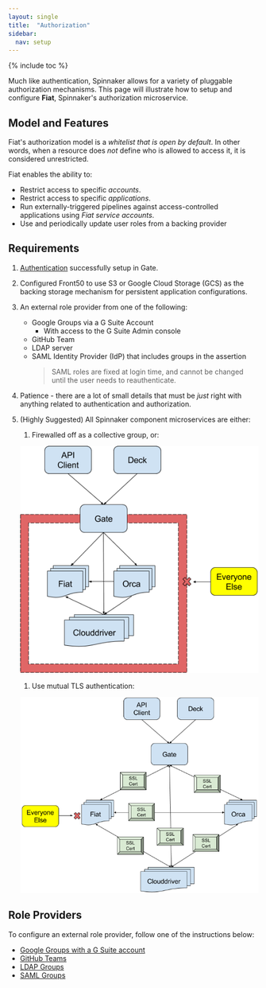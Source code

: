 ```yaml
---
layout: single
title:  "Authorization"
sidebar:
  nav: setup
---
```


{% include toc %}

Much like authentication, Spinnaker allows for a variety of pluggable 
authorization mechanisms. This page will illustrate how to setup and configure **Fiat**, 
Spinnaker's authorization microservice.

## Model and Features

Fiat's authorization model is a _whitelist that is open by default_. In other words, when a 
resource does _not_ define who is allowed to access it, it is considered unrestricted. 

Fiat enables the ability to:

* Restrict access to specific _accounts_.
* Restrict access to specific _applications_.
* Run externally-triggered pipelines against access-controlled applications using _Fiat service accounts_.
* Use and periodically update user roles from a backing provider

## Requirements

1. [Authentication](../authentication) successfully setup in Gate.

1. Configured Front50 to use S3 or Google Cloud Storage (GCS) as the backing storage mechanism for
 persistent application configurations.

1. An external role provider from one of the following:
    * Google Groups via a G Suite Account
        * With access to the G Suite Admin console
    * GitHub Team
    * LDAP server
    * SAML Identity Provider (IdP) that includes groups in the assertion 
        > SAML roles are fixed at login time, and cannot be changed until the user needs to 
        reauthenticate.

1. Patience - there are a lot of small details that must be _just_ right with anything related to
 authentication and authorization.

1. (Highly Suggested) All Spinnaker component microservices are either:
    1. Firewalled off as a collective group, or:
    
    ![all service firewalled off](fiat-firewall.png)
    
    1. Use mutual TLS authentication:
    
    ![all services use mutual TLS authentication](fiat-mTLS.png)

## Role Providers

To configure an external role provider, follow one of the instructions below:

* [Google Groups with a G Suite account](./google-groups/)
* [GitHub Teams](./github-teams/)
* [LDAP Groups](./ldap/)
* [SAML Groups](./saml/)
